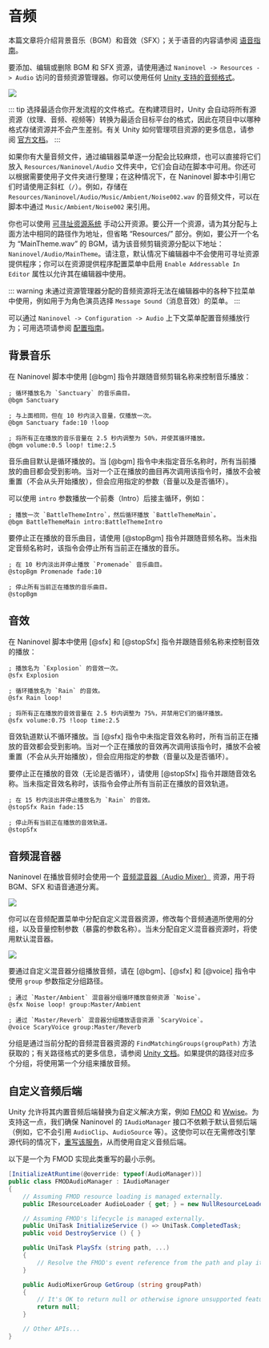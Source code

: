 # 音频

本篇文章将介绍背景音乐（BGM）和音效（SFX）；关于语音的内容请参阅 [语音指南](/guide/voicing)。

要添加、编辑或删除 BGM 和 SFX 资源，请使用通过 `Naninovel -> Resources -> Audio` 访问的音频资源管理器。你可以使用任何 [Unity 支持的音频格式](https://docs.unity3d.com/Manual/AudioFiles.html)。

![](https://i.gyazo.com/cacdec36623dbbfcf9f49c594de53c0f.png)

::: tip
选择最适合你开发流程的文件格式。在构建项目时，Unity 会自动将所有源资源（纹理、音频、视频等）转换为最适合目标平台的格式，因此在项目中以哪种格式存储资源并不会产生差别。有关 Unity 如何管理项目资源的更多信息，请参阅 [官方文档](https://docs.unity3d.com/Manual/AssetWorkflow)。
:::

如果你有大量音频文件，通过编辑器菜单逐一分配会比较麻烦，也可以直接将它们放入 `Resources/Naninovel/Audio` 文件夹中，它们会自动在脚本中可用。你还可以根据需要使用子文件夹进行整理；在这种情况下，在 Naninovel 脚本中引用它们时请使用正斜杠（`/`）。例如，存储在 `Resources/Naninovel/Audio/Music/Ambient/Noise002.wav` 的音频文件，可以在脚本中通过 `Music/Ambient/Noise002` 来引用。

你也可以使用 [可寻址资源系统](/guide/resource-providers#addressable) 手动公开资源。要公开一个资源，请为其分配与上面方法中相同的路径作为地址，但省略 “Resources/” 部分。例如，要公开一个名为 “MainTheme.wav” 的 BGM，请为该音频剪辑资源分配以下地址：`Naninovel/Audio/MainTheme`。请注意，默认情况下编辑器中不会使用可寻址资源提供程序；你可以在资源提供程序配置菜单中启用 `Enable Addressable In Editor` 属性以允许其在编辑器中使用。

::: warning
未通过资源管理器分配的音频资源将无法在编辑器中的各种下拉菜单中使用，例如用于为角色演员选择 `Message Sound`（消息音效）的菜单。
:::

可以通过 `Naninovel -> Configuration -> Audio` 上下文菜单配置音频播放行为；可用选项请参阅 [配置指南](/guide/configuration#audio)。

## 背景音乐

在 Naninovel 脚本中使用 [@bgm] 指令并跟随音频剪辑名称来控制音乐播放：

```nani
; 循环播放名为 `Sanctuary` 的音乐曲目。  
@bgm Sanctuary

; 与上面相同，但在 10 秒内淡入音量，仅播放一次。  
@bgm Sanctuary fade:10 !loop

; 将所有正在播放的音乐音量在 2.5 秒内调整为 50%，并使其循环播放。
@bgm volume:0.5 loop! time:2.5
```

音乐曲目默认是循环播放的。当 [@bgm] 指令中未指定音乐名称时，所有当前播放的曲目都会受到影响。当对一个正在播放的曲目再次调用该指令时，播放不会被重置（不会从头开始播放），但会应用指定的参数（音量以及是否循环）。

可以使用 `intro` 参数播放一个前奏（Intro）后接主循环，例如：

```nani
; 播放一次 `BattleThemeIntro`，然后循环播放 `BattleThemeMain`。
@bgm BattleThemeMain intro:BattleThemeIntro
```

要停止正在播放的音乐曲目，请使用 [@stopBgm] 指令并跟随音频名称。当未指定音频名称时，该指令会停止所有当前正在播放的音乐。

```nani
; 在 10 秒内淡出并停止播放 `Promenade` 音乐曲目。
@stopBgm Promenade fade:10

; 停止所有当前正在播放的音乐曲目。
@stopBgm
```

## 音效

在 Naninovel 脚本中使用 [@sfx] 和 [@stopSfx] 指令并跟随音频名称来控制音效的播放：

```nani
; 播放名为 `Explosion` 的音效一次。 
@sfx Explosion

; 循环播放名为 `Rain` 的音效。  
@sfx Rain loop!

; 将所有正在播放的音效音量在 2.5 秒内调整为 75%，并禁用它们的循环播放。
@sfx volume:0.75 !loop time:2.5
```

音效轨道默认不循环播放。当 [@sfx] 指令中未指定音效名称时，所有当前正在播放的音效都会受到影响。当对一个正在播放的音效再次调用该指令时，播放不会被重置（不会从头开始播放），但会应用指定的参数（音量以及是否循环）。

要停止正在播放的音效（无论是否循环），请使用 [@stopSfx] 指令并跟随音效名称。当未指定音效名称时，该指令会停止所有当前正在播放的音效轨道。

```nani
; 在 15 秒内淡出并停止播放名为 `Rain` 的音效。  
@stopSfx Rain fade:15

; 停止所有当前正在播放的音效轨道。
@stopSfx
```

## 音频混音器

Naninovel 在播放音频时会使用一个 [音频混音器（Audio Mixer）](https://docs.unity3d.com/Manual/AudioMixer.html) 资源，用于将 BGM、SFX 和语音通道分离。

![](https://i.gyazo.com/6271d59ee9ac63a0a218316bd3bc78a8.png)

你可以在音频配置菜单中分配自定义混音器资源，修改每个音频通道所使用的分组，以及音量控制参数（暴露的参数名称）。当未分配自定义混音器资源时，将使用默认混音器。

![](https://i.gyazo.com/ef2db68edb871608d1718117a37e9486.png)

要通过自定义混音器分组播放音频，请在 [@bgm]、[@sfx] 和 [@voice] 指令中使用 `group` 参数指定分组路径。

```nani
; 通过 `Master/Ambient` 混音器分组循环播放音频资源 `Noise`。
@sfx Noise loop! group:Master/Ambient

; 通过 `Master/Reverb` 混音器分组播放语音资源 `ScaryVoice`。
@voice ScaryVoice group:Master/Reverb
```

分组是通过当前分配的音频混音器资源的 `FindMatchingGroups(groupPath)` 方法获取的；有关路径格式的更多信息，请参阅 [Unity 文档](https://docs.unity3d.com/ScriptReference/Audio.AudioMixer.FindMatchingGroups)。如果提供的路径对应多个分组，将使用第一个分组来播放音频。

## 自定义音频后端

Unity 允许将其内置音频后端替换为自定义解决方案，例如 [FMOD](https://www.fmod.com) 和 [Wwise](https://www.audiokinetic.com/en/wwise/)。为支持这一点，我们确保 Naninovel 的 `IAudioManager` 接口不依赖于默认音频后端（例如，它不会引用 `AudioClip`、`AudioSource` 等）。这使你可以在无需修改引擎源代码的情况下，[重写该服务](/guide/engine-services#overriding-built-in-services)，从而使用自定义音频后端。

以下是一个为 FMOD 实现此类重写的最小示例。

```cs
[InitializeAtRuntime(@override: typeof(AudioManager))]
public class FMODAudioManager : IAudioManager
{
    // Assuming FMOD resource loading is managed externally.
    public IResourceLoader AudioLoader { get; } = new NullResourceLoader();

    // Assuming FMOD's lifecycle is managed externally.
    public UniTask InitializeService () => UniTask.CompletedTask;
    public void DestroyService () { }

    public UniTask PlaySfx (string path, ...)
    {
        // Resolve the FMOD's event reference from the path and play it.
    }

    public AudioMixerGroup GetGroup (string groupPath)
    {
        // It's OK to return null or otherwise ignore unsupported features.
        return null;
    }

    // Other APIs...
}
```
